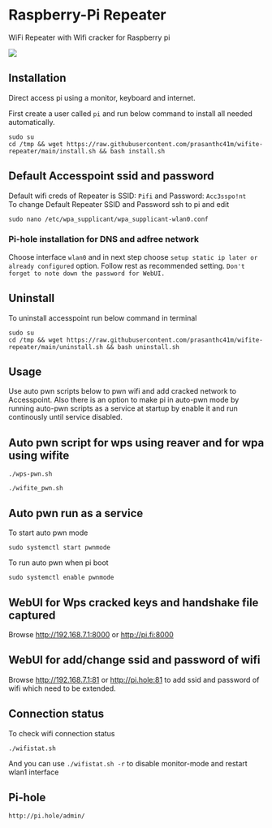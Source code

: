 # Raspberry-Pi Repeater 
WiFi Repeater with Wifi cracker for Raspberry pi 

<img src="https://raw.githubusercontent.com/prasanthc41m/wifite-repeater/main/pifi.png">

## Installation
Direct access pi using a monitor, keyboard and internet. 

First create a user called ```pi``` and run below command to install all needed automatically.

```
sudo su
cd /tmp && wget https://raw.githubusercontent.com/prasanthc41m/wifite-repeater/main/install.sh && bash install.sh
```
## Default Accesspoint ssid and password

Default wifi creds of Repeater is SSID: ```Pifi``` and Password: ```Acc3sspo!nt```
<br>To change Default Repeater SSID and Password ssh to pi and edit
```
sudo nano /etc/wpa_supplicant/wpa_supplicant-wlan0.conf
```

### Pi-hole installation for DNS and adfree network

Choose interface ```wlan0``` and in next step choose ```setup static ip later or already configured``` option. 
Follow rest as recommended setting. ```Don't forget to note down the password for WebUI.```

## Uninstall
To uninstall accesspoint run below command in terminal
```
sudo su
cd /tmp && wget https://raw.githubusercontent.com/prasanthc41m/wifite-repeater/main/uninstall.sh && bash uninstall.sh
```

## Usage

Use auto pwn scripts below to pwn wifi and add cracked network to Accesspoint. Also there is an option to make pi in auto-pwn mode by running auto-pwn scripts as a service at startup by enable it and run continously until service disabled.

## Auto pwn script for wps using reaver and for wpa using wifite
```
./wps-pwn.sh
```
```
./wifite_pwn.sh
```

## Auto pwn run as a service 
To start auto pwn mode
```
sudo systemctl start pwnmode
```

To run auto pwn when pi boot 
```
sudo systemctl enable pwnmode
```

## WebUI for Wps cracked keys and handshake file captured 

Browse http://192.168.7.1:8000 or http://pi.fi:8000

## WebUI for add/change ssid and password of wifi

Browse http://192.168.7.1:81 or http://pi.hole:81 to add ssid and password of wifi which need to be extended.

## Connection status
To check wifi connection status 
```
./wifistat.sh
```
And you can use ```./wifistat.sh -r``` to disable monitor-mode and restart wlan1 interface 

## Pi-hole
```
http://pi.hole/admin/
```
